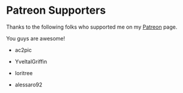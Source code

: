 # Patreon Supporters

Thanks to the following folks who supported me on my [Patreon](https://www.patreon.com/illusion0001) page.

You guys are awesome!

- ac2pic

- YveltalGriffin

- Ioritree

- alessaro92

<!--
- TeMkA169

- smasher248

- Ethan Snyder

- cad5150
-->
